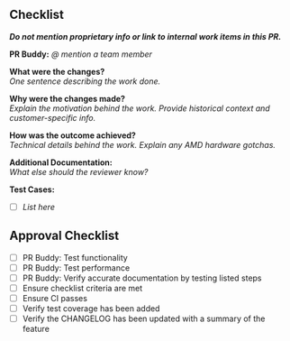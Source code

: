 ## Checklist
___Do not mention proprietary info or link to internal work items in this PR.___

**PR Buddy:** _@ mention a team member_

**What were the changes?**  
_One sentence describing the work done._

**Why were the changes made?**  
_Explain the motivation behind the work. Provide historical context and customer-specific info._

**How was the outcome achieved?**  
_Technical details behind the work. Explain any AMD hardware gotchas._

**Additional Documentation:**  
_What else should the reviewer know?_

**Test Cases:**
- [ ] _List here_

## Approval Checklist
- [ ] PR Buddy: Test functionality
- [ ] PR Buddy: Test performance
- [ ] PR Buddy: Verify accurate documentation by testing listed steps
- [ ] Ensure checklist criteria are met
- [ ] Ensure CI passes
- [ ] Verify test coverage has been added
- [ ] Verify the CHANGELOG has been updated with a summary of the feature